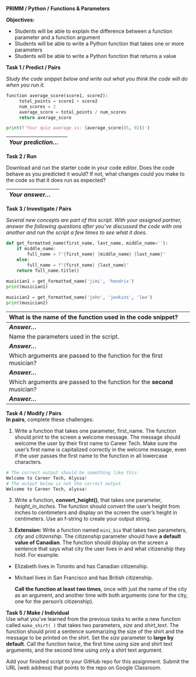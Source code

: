**PRIMM / Python /** **Functions & Parameters**

**Objectives:**

* Students will be able to explain the difference between a function parameter and a function argument  
* Students will be able to write a Python function that takes one or more parameters  
* Students will be able to write a Python function that returns a value

**Task 1 / Predict / Pairs**

*Study the code snippet below and write out what you think the code will do when you run it.*

```python
function average_score(score1, score2):
     total_points = score1 + score2
     num_scores = 2
     average_score = total_points / num_scores
     return average_score

print(f'Your quiz average is: {average_score(85, 92)}')
```

| *Your prediction…* |  |
| :---- | ----- |

**Task 2 / Run**

Download and run the starter code in your code editor.  Does the code behave as you predicted it would?  If not, what changes could you make to the code so that it does run as expected?

| *Your answer…* |  |
| :---- | ----- |

**Task 3 / Investigate / Pairs**

*Several new concepts are part of this script.  With your assigned partner, answer the following questions after you’ve discussed the code with one another and run the script a few times to see what it does.*

```python
def get_formatted_name(first_name, last_name, middle_name=''):
    if middle_name:
        full_name = f"{first_name} {middle_name} {last_name}"
    else:
        full_name = f"{first_name} {last_name}"
    return full_name.title()
    
musician1 = get_formatted_name('jimi', 'hendrix')
print(musician1)

musician2 = get_formatted_name('john', 'jenkins', 'lee')
print(musician2)

```

| What is the name of the function used in the code snippet? |
| :---- |
| ***Answer…*** |
| Name the parameters used in the script. |
| ***Answer…*** |
| Which arguments are passed to the function for the first musician? |
| ***Answer…*** |
| Which arguments are passed to the function for the **second** musician? |
| ***Answer…*** |

**Task 4 / Modify / Pairs**  
**In pairs**, complete these challenges:

1. Write a function that takes one parameter, first_name.  The function should print to the screen a welcome message.  The message should welcome the user by their first name to Career Tech.  Make sure the user’s first name is capitalized correctly in the welcome message, even if the user passes the first name to the function in all lowercase characters.  

```py
# The correct output should be something like this:
Welcome to Career Tech, Alyssa! 
# The output below is not the correct output
Welcome to Career Tech, alyssa!
```

2. Write a function, **convert_height()**, that takes one parameter, *height\_in\_inches*.  The function should convert the user’s height from inches to centimeters and display on the screen the user’s height in centimeters.  Use an f-string to create your output string.

3. **Extension:** Write a function named `mini_bio` that takes two parameters, *city* and *citizenship*.  The *citizenship* parameter should have **a default value of Canadian**.  The function should display on the screen a sentence that says what city the user lives in and what citizenship they hold.  For example:  
* Elizabeth lives in Toronto and has Canadian citizenship.  
* Michael lives in San Francisco and has British citizenship.

	**Call the function at least two times**, once with just the name of the city as an argument, and another time with both arguments (one for the city, one for the person’s citizenship).

**Task 5 / Make / Individual**  
Use what you’ve learned from the previous tasks to write a new function called `make_shirt( )` that takes two parameters, *size* and *shirt_text*.  The function should print a sentence summarizing the size of the shirt and the message to be printed on the shirt.  Set the *size* parameter to **large by default**.  Call the function twice, the first time using size and shirt text arguments, and the second time using only a shirt text argument.

Add your finished script to your GitHub repo for this assignment.  Submit the URL (web address) that points to the repo on Google Classroom.